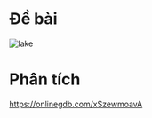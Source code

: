 # Đề bài
![lake](https://github.com/VanHoang110802/Competitive_Programming/assets/108053955/d38198b0-21e8-490a-872b-3387e3a579c8)

# Phân tích
https://onlinegdb.com/xSzewmoavA

